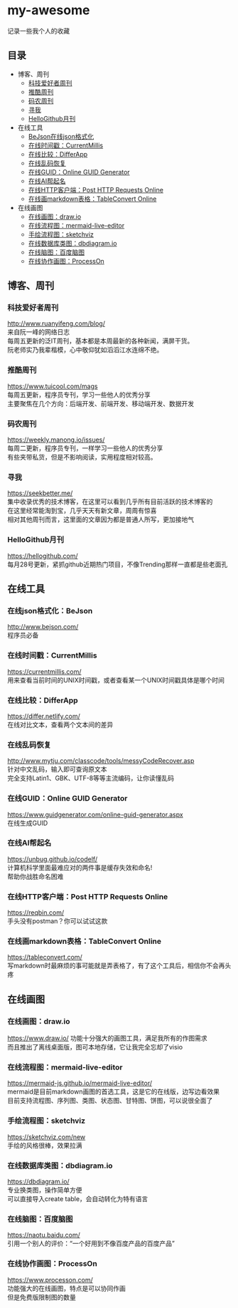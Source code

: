 # my-awesome

记录一些我个人的收藏

## 目录

* 博客、周刊
  * [科技爱好者周刊](#科技爱好者周刊)
  * [推酷周刊](#推酷周刊)
  * [码农周刊](#码农周刊)
  * [寻我](#寻我)
  * [HelloGithub月刊](#HelloGithub月刊)
* 在线工具
  * [BeJson在线json格式化](#在线json格式化bejson)
  * [在线时间戳：CurrentMillis](#在线时间戳currentmillis)
  * [在线比较：DifferApp](#在线比较differapp)
  * [在线乱码恢复](#在线乱码恢复)
  * [在线GUID：Online GUID Generator](#在线guidonlineguidgenerator)
  * [在线AI帮起名](#在线ai帮起名)
  * [在线HTTP客户端：Post HTTP Requests Online](#在线http客户端posthttprequestsonline)
  * [在线画markdown表格：TableConvert Online](#在线画markdown表格tableconvertonline)
* 在线画图
  * [在线画图：draw.io](#在线画图drawio)
  * [在线流程图：mermaid-live-editor](#在线流程图mermaid-live-editor)
  * [手绘流程图：sketchviz](#手绘流程图sketchviz)
  * [在线数据库类图：dbdiagram.io](#在线数据库类图dbdiagram.io)
  * [在线脑图：百度脑图](#在线脑图百度脑图)
  * [在线协作画图：ProcessOn](#在线协作画图processon)

## 博客、周刊

### 科技爱好者周刊

http://www.ruanyifeng.com/blog/  
来自阮一峰的网络日志  
每周五更新的泛IT周刊，基本都是本周最新的各种新闻，满屏干货。  
阮老师实乃我辈楷模，心中敬仰犹如滔滔江水连绵不绝。  

### 推酷周刊

https://www.tuicool.com/mags  
每周五更新，程序员专刊，学习一些他人的优秀分享  
主要聚焦在几个方向：后端开发、前端开发、移动端开发、数据开发  

### 码农周刊

https://weekly.manong.io/issues/  
每周二更新，程序员专刊，一样学习一些他人的优秀分享  
有些夹带私货，但是不影响阅读，实用程度相对较高。  

### 寻我

https://seekbetter.me/  
集中收录优秀的技术博客，在这里可以看到几乎所有目前活跃的技术博客的  
在这里经常能淘到宝，几乎天天有新文章，周周有惊喜  
相对其他周刊而言，这里面的文章因为都是普通人所写，更加接地气  

### HelloGithub月刊

https://hellogithub.com/  
每月28号更新，紧抓github近期热门项目，不像Trending那样一直都是些老面孔  

## 在线工具

### 在线json格式化：BeJson

http://www.bejson.com/  
程序员必备  

### 在线时间戳：CurrentMillis

https://currentmillis.com/  
用来查看当前时间的UNIX时间戳，或者查看某一个UNIX时间戳具体是哪个时间  

### 在线比较：DifferApp

https://differ.netlify.com/  
在线对比文本，查看两个文本间的差异  

### 在线乱码恢复

http://www.mytju.com/classcode/tools/messyCodeRecover.asp  
针对中文乱码，输入即可查询原文本  
完全支持Latin1、GBK、UTF-8等等主流编码，让你读懂乱码  

### 在线GUID：Online GUID Generator

https://www.guidgenerator.com/online-guid-generator.aspx  
在线生成GUID

### 在线AI帮起名

https://unbug.github.io/codelf/  
计算机科学里面最难应对的两件事是缓存失效和命名!  
帮助你战胜命名困难

### 在线HTTP客户端：Post HTTP Requests Online

https://reqbin.com/  
手头没有postman？你可以试试这款  

### 在线画markdown表格：TableConvert Online

https://tableconvert.com/  
写markdown时最麻烦的事可能就是弄表格了，有了这个工具后，相信你不会再头疼  

## 在线画图

### 在线画图：draw.io

https://www.draw.io/
功能十分强大的画图工具，满足我所有的作图需求  
而且推出了离线桌面版，图可本地存储，它让我完全忘却了visio  

### 在线流程图：mermaid-live-editor

https://mermaid-js.github.io/mermaid-live-editor/  
mermaid是目前markdown画图的首选工具，这是它的在线版，边写边看效果  
目前支持流程图、序列图、类图、状态图、甘特图、饼图，可以说很全面了  

### 手绘流程图：sketchviz

https://sketchviz.com/new  
手绘的风格很棒，效果拉满  

### 在线数据库类图：dbdiagram.io

https://dbdiagram.io/  
专业换类图，操作简单方便  
可以直接导入create table，会自动转化为特有语言  

### 在线脑图：百度脑图

https://naotu.baidu.com/  
引用一个别人的评价：“一个好用到不像百度产品的百度产品”  

### 在线协作画图：ProcessOn

https://www.processon.com/  
功能强大的在线画图，特点是可以协同作画  
但是免费版限制图的数量  
